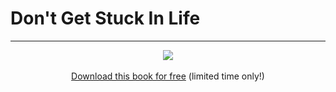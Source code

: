 # Don't Get Stuck In Life
<hr />

<div align="center"><a href="Don't%20Get%20%Stuck%20%In%20%Life!.pdf"><img src="img/mockup.jpg" /></a><br /><br /><a href="Don't%20Get%20%Stuck%20%In%20%Life!.pdf">Download this book for free</a> (limited time only!)</div>

